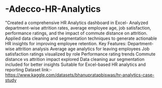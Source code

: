 # -Adecco-HR-Analytics
"Created a comprehensive HR Analytics dashboard in Excel- Analyzed department-wise attrition rates, average employee age, job satisfaction, performance ratings, and the impact of commute distance on attrition. Applied data cleaning and segmentation techniques to generate actionable HR insights for improving employee retention. 
Key Features:
Department-wise attrition analysis
Average age analytics for leaving employees
Job satisfaction ratings visualized by role
Performance rating trends
Commute distance vs attrition impact explored
Data cleaning aur segmentation included for better insights
Suitable for Excel-based HR analytics and reporting
Dataset link:-https://www.kaggle.com/datasets/bhanupratapbiswas/hr-analytics-case-study
